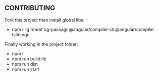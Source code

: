 
## CONTRIBUTING

Fork this project then install global libs:

*  npm i -g rimraf ng-packagr @angular/compiler-cli @angular/compiler tslib ngc

Finally working in the project folder:

* npm i
* npm run build:lib
* npm run dist
* npm run start
